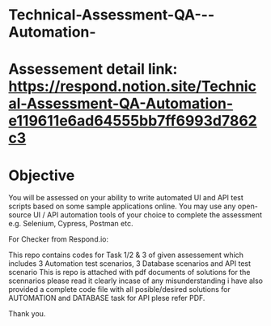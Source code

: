 # Technical-Assessment-QA---Automation-

# Assessement detail link: https://respond.notion.site/Technical-Assessment-QA-Automation-e119611e6ad64555bb7ff6993d7862c3 

# Objective

You will be assessed on your ability to write automated UI and API test scripts based on some sample applications online.
You may use any open-source UI / API automation tools of your choice to complete the assessment e.g. Selenium, Cypress, Postman etc.

For Checker from Respond.io: 

This repo contains codes for Task 1/2 & 3 of given assessement which includes 3 Automation test scenarios, 3 Database scenarios and API test scenario
This is repo is attached with pdf documents of solutions for the scennarios please read it clearly incase of any misunderstanding i have also provided
a complete code file with all posible/desired solutions for AUTOMATION and DATABASE task for API plese refer PDF.

Thank you.

